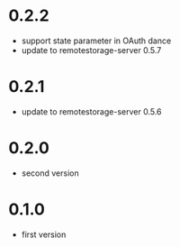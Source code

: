 # 0.2.2

* support state parameter in OAuth dance
* update to remotestorage-server 0.5.7

# 0.2.1

* update to remotestorage-server 0.5.6

# 0.2.0

* second version

# 0.1.0

* first version